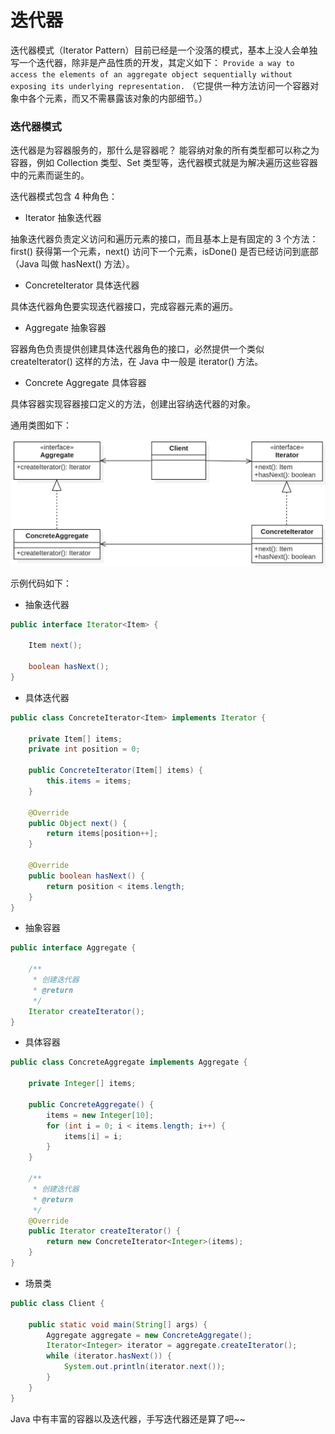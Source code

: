 # 迭代器

迭代器模式（Iterator Pattern）目前已经是一个没落的模式，基本上没人会单独写一个迭代器，除非是产品性质的开发，其定义如下：
`Provide a way to access the elements of an aggregate object sequentially without exposing its underlying representation.`
（它提供一种方法访问一个容器对象中各个元素，而又不需暴露该对象的内部细节。）

### 迭代器模式

迭代器是为容器服务的，那什么是容器呢？ 能容纳对象的所有类型都可以称之为容器，例如 Collection 类型、Set 类型等，迭代器模式就是为解决遍历这些容器中的元素而诞生的。

迭代器模式包含 4 种角色：

- Iterator 抽象迭代器

抽象迭代器负责定义访问和遍历元素的接口，而且基本上是有固定的 3 个方法：first() 获得第一个元素，next() 访问下一个元素，isDone() 是否已经访问到底部（Java 叫做 hasNext() 方法）。

- ConcreteIterator 具体迭代器

具体迭代器角色要实现迭代器接口，完成容器元素的遍历。

- Aggregate 抽象容器

容器角色负责提供创建具体迭代器角色的接口，必然提供一个类似 createIterator() 这样的方法，在 Java 中一般是 iterator() 方法。

- Concrete Aggregate 具体容器

具体容器实现容器接口定义的方法，创建出容纳迭代器的对象。

通用类图如下：

<div align="left">
    <img src="https://github.com/lazecoding/Note/blob/main/images/pattern/迭代器模式通用类图.png" width="600px">
</div>

示例代码如下：

- 抽象迭代器

```java
public interface Iterator<Item> {

    Item next();

    boolean hasNext();
}
```

- 具体迭代器

```java
public class ConcreteIterator<Item> implements Iterator {

    private Item[] items;
    private int position = 0;

    public ConcreteIterator(Item[] items) {
        this.items = items;
    }

    @Override
    public Object next() {
        return items[position++];
    }

    @Override
    public boolean hasNext() {
        return position < items.length;
    }
}
```

- 抽象容器

```java
public interface Aggregate {

    /**
     * 创建迭代器
     * @return
     */
    Iterator createIterator();
}
```

- 具体容器

```java
public class ConcreteAggregate implements Aggregate {

    private Integer[] items;

    public ConcreteAggregate() {
        items = new Integer[10];
        for (int i = 0; i < items.length; i++) {
            items[i] = i;
        }
    }

    /**
     * 创建迭代器
     * @return
     */
    @Override
    public Iterator createIterator() {
        return new ConcreteIterator<Integer>(items);
    }
}
```

- 场景类

```java
public class Client {

    public static void main(String[] args) {
        Aggregate aggregate = new ConcreteAggregate();
        Iterator<Integer> iterator = aggregate.createIterator();
        while (iterator.hasNext()) {
            System.out.println(iterator.next());
        }
    }
}
```

Java 中有丰富的容器以及迭代器，手写迭代器还是算了吧~~